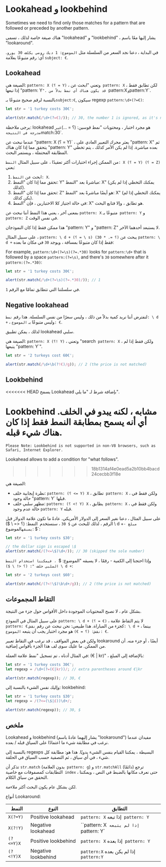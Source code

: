 # Lookahead و lookbehind

Sometimes we need to find only those matches for a pattern that are followed or preceded by another pattern.

هناك صيغة خاصة لذلك ، تسمى "lookahead" و "lookbehind" ، يشار إليها معًا باسم "lookaround".

في البداية ، دعنا نجد السعر من السلسلة مثل `الموضوع: 1 ديك رومي يكلف 30 يورو`. أي: رقم متبوعًا بعلامة `subject: €`.

## Lookahead

الصيغة هي: `pattern: X (؟ = Y)` ، وتعني "ابحث عن` pattern: X` ، لكن تطابق فقط إذا تبعها "pattern: Y`". قد يكون هناك أي نمط بدلاً من `pattern:X`و`pattern:Y`.

بالنسبة لرقم صحيح متبوعًا بـ`subject:€`, سيكون regexp
`pattern:\d+(?=€)`:

```js run
let str = '1 turkey costs 30€';

alert(str.match(/\d+(?=€)/)); // 30, the number 1 is ignored, as it's not followed by €
```

يرجى ملاحظة: lookahead هو مجرد اختبار ، ومحتويات "نمط قوسين: (؟ = ...)`غير مدرجة في النتيجة`match:30`.

عندما نبحث عن "pattern: X (؟ = Y)` ، يعثر محرك التعبير العادي على "pattern: X" ثم يتحقق مما إذا كان هناك "pattern: Y" بعده مباشرة. إذا لم يكن الأمر كذلك ، يتم تخطي المطابقة المحتملة ، ويستمر البحث.

من الممكن إجراء اختبارات أكثر تعقيدًا ، على سبيل المثال `النمط: X (؟ = Y) (؟ = Z)` يعني:

1. ابحث عن `النمط: X`.
2. تحقق مما إذا كان "النمط: Y" مباشرةً بعد "النمط: X" (يمكنك التخطي إذا لم يكن كذلك).
3. تحقق مما إذا كان "النمط: Z" هو أيضًا مباشرةً بعد "النمط: X" (يمكنك التخطي إذا لم يكن كذلك).
4. في حالة اجتياز كلا الاختبارين ، فإن "النمط: X" هو تطابق ، وإلا فتابع البحث.

بمعنى آخر ، يعني هذا النمط أننا نبحث عن `pattern: X` متبوعًا بـ` pattern: Y` و `pattern: Z` في نفس الوقت.

هذا ممكن فقط إذا كان النموذجان "pattern: Y" و "pattern: Z" لا يستبعد أحدهما الآخر.

على سبيل المثال ، `pattern: \ d + (؟ = \ s) (؟ =. * 30)` يبحث عن `pattern: \ d +` فقط إذا كان متبوعًا بمسافة ، ويوجد `30` في مكان ما بعده:

For example, `pattern:\d+(?=\s)(?=.*30)` looks for `pattern:\d+` that is followed by a space `pattern:(?=\s)`, and there's `30` somewhere after it `pattern:(?=.*30)`:

```js run
let str = '1 turkey costs 30€';

alert(str.match(/\d+(?=\s)(?=.*30)/)); // 1
```

في سلسلتنا التي تتطابق تمامًا مع الرقم `1`.

## Negative lookahead

لنفترض أننا نريد كمية بدلاً من ذلك ، وليس سعرًا من نفس السلسلة. هذا رقم `نمط: \ d +` ، وليس متبوعًا بـ `الموضوع: €`.

لذلك ، يمكن تطبيق lookahead سلبي.

الصيغة هي: `pattern: X (؟! Y)` ، وتعني "search` pattern: X` ، ولكن فقط إذا لم يتبعها "pattern: Y`".

```js run
let str = '2 turkeys cost 60€';

alert(str.match(/\d+\b(?!€)/g)); // 2 (the price is not matched)
```

## Lookbehind

<<<<<<< HEAD
يسمح Lookahead بإضافة شرط لـ "ما يلي".

Lookbehind مشابه ، لكنه يبدو في الخلف. أي أنه يسمح بمطابقة النمط فقط إذا كان هناك شيء قبله.
=======
```warn header="Lookbehind browser compatibility"
Please Note: Lookbehind is not supported in non-V8 browsers, such as Safari, Internet Explorer.
```

Lookahead allows to add a condition for "what follows".
>>>>>>> 18b1314af4e0ead5a2b10bb4bacd24cecbb3f18e

الصيغة هي:

- نظرة إيجابية خلف: `pattern: (؟ <= Y) X` ، تطابق` pattern: X` ، ولكن فقط في حالة وجود "pattern: Y` قبلها.
- مظهر سلبي خلف: `pattern: (؟ <! Y) X` ، يطابق` pattern: X` ، ولكن فقط في حالة عدم وجود `pattern: Y` قبله.

على سبيل المثال ، دعنا نغير السعر إلى الدولار الأمريكي. عادةً ما تكون علامة الدولار قبل الرقم ، لذلك للبحث عن `$ 30` ، سنستخدم` `النمط: (؟ <= \ $) \ d +`- مبلغ يسبقه`الموضوع: $`:

```js run
let str = '1 turkey costs $30';

// the dollar sign is escaped \$
alert(str.match(/(?<=\$)\d+/)); // 30 (skipped the sole number)
```

وإذا احتجنا إلى الكمية - رقمًا ، لا يسبقه "الموضوع: $` ، فيمكننا استخدام النمط السلبي خلف ": (؟ <! \ $) \ d +`:

```js run
let str = '2 turkeys cost $60';

alert(str.match(/(?<!\$)\b\d+/g)); // 2 (the price is not matched)
```

## التقاط المجموعات

بشكل عام ، لا تصبح المحتويات الموجودة داخل الأقواس حول جزء من النتيجة.

على سبيل المثال في النموذج `pattern: \ d + (؟ = €)` ، لا يتم التقاط علامة `pattern: €` كجزء من المباراة. هذا طبيعي: نحن نبحث عن رقم `نقش: \ d +` ، بينما `نقش: (؟ = €)` هو مجرد اختبار يجب أن يتبعه `الموضوع: €`.

ولكن في بعض المواقف ، قد نرغب في التقاط تعبير lookaround أيضًا ، أو جزء منه. أن من الممكن. ما عليك سوى لف هذا الجزء بأقواس إضافية.

في المثال أدناه ، تم تسجيل "نمط علامة العملة: (€ | kr)" ، بالإضافة إلى المبلغ:

```js run
let str = '1 turkey costs 30€';
let regexp = /\d+(?=(€|kr))/; // extra parentheses around €|kr

alert(str.match(regexp)); // 30, €
```

وإليك نفس الشيء بالنسبة إلى: lookbehind:

```js run
let str = '1 turkey costs $30';
let regexp = /(?<=(\$|£))\d+/;

alert(str.match(regexp)); // 30, $
```

## ملخص

Lookahead و lookbehind (يشار إليهما عادةً باسم "lookaround") مفيدان عندما نرغب في مطابقة شيء ما اعتمادًا على السياق قبله / بعده.

بالنسبة إلى regexps البسيطة ، يمكننا القيام بنفس الشيء يدويًا. هذا هو: مطابقة كل شيء ، في أي سياق ، ثم التصفية حسب السياق في الحلقة.

تذكر أن `str.match` (بدون العلامة` pattern: g`) و `str.matchAll` (دائمًا) ترجع التطابقات كمصفوفات مع خاصية` index` ، حتى نعرف مكانها بالضبط في النص ، ويمكننا التحقق من سياق الكلام.

لكن بشكل عام يكون البحث أكثر ملاءمة.

أنواع Lookaround:

| النمط     | النوع               | التطابق                                 |
| --------- | ------------------- | --------------------------------------- |
| `X(?=Y)`  | Positive lookahead  | `pattern: X` إذا تبعه` pattern: Y`      |
| `X(?!Y)`  | Negative lookahead  | ``pattern: X` إذا لم يتبعه` pattern: Y` |
| `(?<=Y)X` | Positive lookbehind | `pattern: X` إذا بعده` pattern: Y`      |
| `(?<!Y)X` | Negative lookbehind | `pattern:X` إذا لم يكن بعده `pattern:Y` |
